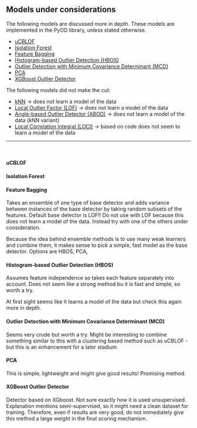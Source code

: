 
## Models under considerations

The following models are discussed more in depth. These models are implemented in the PyOD library, unless stated otherwise.

- [uCBLOF](https://pyod.readthedocs.io/en/latest/pyod.models.html#module-pyod.models.cblof)
- [Isolation Forest](https://pyod.readthedocs.io/en/latest/pyod.models.html#module-pyod.models.iforest)
- [Feature Bagging](https://pyod.readthedocs.io/en/latest/pyod.models.html#module-pyod.models.feature_bagging)
- [Histogram-based Outlier Detection (HBOS)](https://pyod.readthedocs.io/en/latest/pyod.models.html#module-pyod.models.hbos)
- [Outlier Detection with Minimum Covariance Determinant (MCD)](https://pyod.readthedocs.io/en/latest/pyod.models.html#module-pyod.models.mcd)
- [PCA](https://pyod.readthedocs.io/en/latest/pyod.models.html#module-pyod.models.pca)
- [XGBoost Outlier Detector](https://pyod.readthedocs.io/en/latest/pyod.models.html#module-pyod.models.xgbod)

The following models did not make the cut:

- [kNN](https://pyod.readthedocs.io/en/latest/pyod.models.html#module-pyod.models.knn) &rarr; does not learn a model of the data
- [Local Outlier Factor (LOF)](https://pyod.readthedocs.io/en/latest/pyod.models.html#module-pyod.models.lof) &rarr; does not learn a model of the data
- [Angle-based Outlier Detector (ABOD)](https://pyod.readthedocs.io/en/latest/pyod.models.html#module-pyod.models.abod) &rarr; does not learn a model of the data (kNN variant)
- [Local Correlation Integral (LOCI)](https://pyod.readthedocs.io/en/latest/pyod.models.html#module-pyod.models.loci) &rarr; based on code does not seem to learn a model of the data

***
<br/>

#### uCBLOF

#### Isolation Forest

#### Feature Bagging

Takes an ensemble of one type of base detector and adds variance between instances of the base detector by taking random subsets of the features. Default base detector is LOF!! Do not use with LOF because this does not learn a model of the data. Instead try with one of the others under consideration. 

Because the idea behind ensemble methods is to use many weak learners and combine them, it makes sense to pick a simple, fast model as the base detector. Options are HBOS, PCA, 

#### Histogram-based Outlier Detection (HBOS)

Assumes feature independence so takes each feature separately into account. Does not seem like a strong method bu it is fast and simple, so worth a try. 

At first sight seems like it learns a model of the data but check this again more in depth.

#### Outlier Detection with Minimum Covariance Determinant (MCD)

Seems very crude but worth a try. Might be interesting to combine something similar to this with a clustering based method such as uCBLOF - but this is an enhancement for a later stadium. 

#### PCA

This is simple, lightweight and might give good results! Promising method. 

#### XGBoost Outlier Detector

Detector based on XGboost. Not sure exactly how it is used unsupervised. Explanation mentions semi-supervised, so it might need a clean dataset for training. Therefore, even if results are very good, do not immediately give this method a large weight in the final scoring mechanism. 
